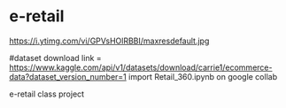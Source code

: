 # e-retail
https://i.ytimg.com/vi/GPVsHOlRBBI/maxresdefault.jpg

#dataset download link = https://www.kaggle.com/api/v1/datasets/download/carrie1/ecommerce-data?dataset_version_number=1
import Retail_360.ipynb on google collab

e-retail class project
